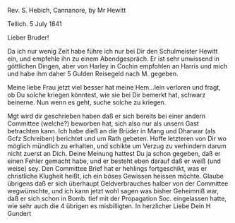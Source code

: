 Rev. S. Hebich, Cannanore, by Mr Hewitt

 Tellich. 5 July 1841

Lieber Bruder!

Da ich nur wenig Zeit habe führe ich nur bei Dir den Schulmeister Hewitt ein, und empfehle ihn zu einem Abendgespräch. Er ist sehr unwissend in göttlichen Dingen, aber von Harley in Cochin empfohlen an Harris und mich und habe ihm daher 5 Gulden Reisegeld nach M. gegeben.

Meine liebe Frau jetzt viel besser hat meine Hem...lein verloren und fragt, ob Du solche kriegen könntest, wie sie bei Dir bemerkt hat, schwarz beinerne. Nun wenn es geht, suche solche zu kriegen.

Mgt wird dir geschrieben haben daß er sich bereits bei einer andern Committee (welche?) beworben hat, sich also nur als unsern Gast betrachten kann. Ich habe dieß an die Brüder in Mang und Dharwar (als Gcfz Schreiben) berichtet und um Rath gebeten. Hoffe letzteren von Dir wo möglich mündlich zu erhalten, und schikte um Verzug zu verhindern darum nicht zuerst an Dich. Deine Meinung hattest Du ja schon gegeben, daß er einen Fehler gemacht habe, und er besteht eben darauf daß er weiß (und weise) sey. Den Committee Brief hat er hehlings fortgeschikt, was er christliche Klugheit heißt, ich ein böses Gewissen heissen möchte. Glaube übrigens daß er sich überhaupt Geldverbrauches halber von der Committee wegwünschte, und ich kann jetzt wohl sagen was bisher Geheimniß war, daß er sich schon in Bomb. tief mit der Propagation Soc. eingelassen hatte, wie sehr auch die 4 übrigen es misbilligten.
 In herzlicher Liebe
 Dein H Gundert

